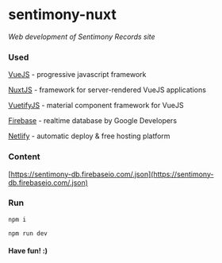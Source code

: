 # sentimony-nuxt

_Web development of Sentimony Records site_

### Used

[VueJS](https://vuejs.org) - progressive javascript framework

[NuxtJS](https://nuxtjs.org) - framework for server-rendered VueJS applications

[VuetifyJS](https://vuetifyjs.com) - material component framework for VueJS

[Firebase](https://firebase.google.com) - realtime database by Google Developers

<!-- [Coriolan UI](https://coriolan-ui.github.io) - [Sass](http://sass-lang.com) mixins pack -->

<!-- [Disqus](https://disqus.com) - comments -->

[Netlify](https://www.netlify.com) - automatic deploy & free hosting platform

### Content

[https://sentimony-db.firebaseio.com/.json](https://sentimony-db.firebaseio.com/.json)

### Run

`npm i`

`npm run dev`

#### Have fun! :)
